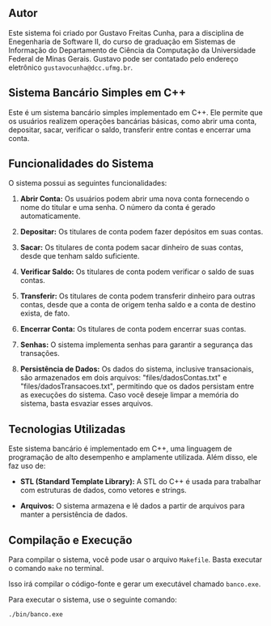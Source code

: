 ## Autor

Este sistema foi criado por Gustavo Freitas Cunha, para a disciplina de Enegenharia de Software II, do curso de graduação em Sistemas de Informação do Departamento de Ciência da Computação da Universidade Federal de Minas Gerais. Gustavo pode ser contatado pelo endereço eletrônico `gustavocunha@dcc.ufmg.br`.

## Sistema Bancário Simples em C++

Este é um sistema bancário simples implementado em C++. Ele permite que os usuários realizem operações bancárias básicas, como abrir uma conta, depositar, sacar, verificar o saldo, transferir entre contas e encerrar uma conta.

## Funcionalidades do Sistema

O sistema possui as seguintes funcionalidades:

1. **Abrir Conta:** Os usuários podem abrir uma nova conta fornecendo o nome do titular e uma senha. O número da conta é gerado automaticamente.

2. **Depositar:** Os titulares de conta podem fazer depósitos em suas contas.

3. **Sacar:** Os titulares de conta podem sacar dinheiro de suas contas, desde que tenham saldo suficiente.

4. **Verificar Saldo:** Os titulares de conta podem verificar o saldo de suas contas.

5. **Transferir:** Os titulares de conta podem transferir dinheiro para outras contas, desde que a conta de origem tenha saldo e a conta de destino exista, de fato.

6. **Encerrar Conta:** Os titulares de conta podem encerrar suas contas.

7. **Senhas:** O sistema implementa senhas para garantir a segurança das transações.

8. **Persistência de Dados:** Os dados do sistema, inclusive transacionais, são armazenados em dois arquivos: "files/dadosContas.txt" e "files/dadosTransacoes.txt", permitindo que os dados persistam entre as execuções do sistema. Caso você deseje limpar a memória do sistema, basta esvaziar esses arquivos.

## Tecnologias Utilizadas

Este sistema bancário é implementado em C++, uma linguagem de programação de alto desempenho e amplamente utilizada. Além disso, ele faz uso de:

- **STL (Standard Template Library):** A STL do C++ é usada para trabalhar com estruturas de dados, como vetores e strings.

- **Arquivos:** O sistema armazena e lê dados a partir de arquivos para manter a persistência de dados.

## Compilação e Execução

Para compilar o sistema, você pode usar o arquivo `Makefile`. Basta executar o comando `make` no terminal.

Isso irá compilar o código-fonte e gerar um executável chamado `banco.exe`.

Para executar o sistema, use o seguinte comando:

`./bin/banco.exe`